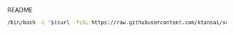 README


```sh
/bin/bash -c "$(curl -fsSL https://raw.githubusercontent.com/ktansai/setup-my-mac/main/test.sh)"
```
